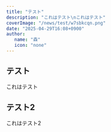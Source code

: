 ```yaml
---
title: "テスト"
description: "これはテスト\nこれはテスト"
coverImage: "/news/test/w7sbkcqn.png"
date: "2025-04-29T16:08+0900"
author:
   name: "森"
   icon: "none"
---
```


## テスト

これはテスト

## テスト2

これはテスト2
